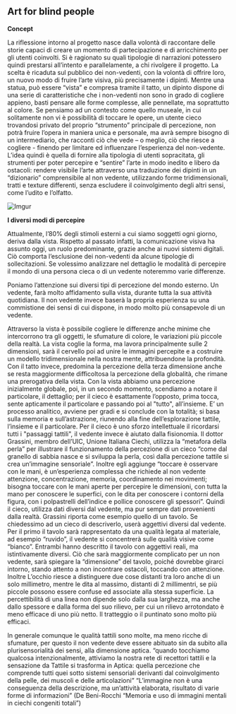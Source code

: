## Art for blind people ## 

**Concept**

La riflessione intorno al progetto nasce dalla volontà di raccontare delle storie capaci di creare un momento di partecipazione e di arricchimento per gli utenti coinvolti. Si è ragionato su quali tipologie di narrazioni potessero quindi prestarsi all’intento e parallelamente, a chi rivolgere il progetto. La scelta è ricaduta sul pubblico dei non-vedenti, con la volontà di offrire loro, un nuovo modo di fruire l’arte visiva, più precisamente i dipinti. 
Mentre una statua, può essere “vista” e compresa tramite il tatto, un dipinto dispone di una serie di caratteristiche che i non-vedenti non sono in grado di cogliere appieno, basti pensare alle forme complesse, alle pennellate, ma soprattutto al colore. Se pensiamo ad un contesto come quello museale, in cui solitamente non vi è possibilità di toccare le opere, un utente cieco trovandosi privato del proprio “strumento” principale di percezione, non potrà fruire l’opera in maniera unica e personale, ma avrà sempre bisogno di un intermediario, che racconti ciò che vede – o meglio, ciò che riesce a cogliere - finendo per limitare ed influenzare l’esperienza del non-vedente. L’idea quindi è quella di fornire alla tipologia di utenti sopracitata, gli strumenti per poter percepire e “sentire” l’arte in modo inedito e libero da ostacoli: rendere visibile l’arte attraverso una traduzione dei dipinti in un “dizionario” comprensibile al non vedente, utilizzando forme tridimensionali, tratti e texture differenti, senza escludere il coinvolgimento degli altri sensi, come l’udito e l’olfatto. 

![Imgur](http://i.imgur.com/WHT633i.jpg)

**I diversi modi di percepire**

Attualmente, l’80% degli stimoli esterni a cui siamo soggetti ogni giorno, deriva dalla vista. Rispetto al passato infatti, la comunicazione visiva ha assunto oggi, un ruolo predominante, grazie anche ai nuovi sistemi digitali. Ciò comporta l’esclusione dei non-vedenti da alcune tipologie di sollecitazioni. Se volessimo analizzare nel dettaglio le modalità di percepire il mondo di una persona cieca o di un vedente noteremmo varie differenze. 

Poniamo l’attenzione sui diversi tipi di percezione del mondo esterno. Un vedente, farà molto affidamento sulla vista, durante tutta la sua attività quotidiana. Il non vedente invece baserà la propria esperienza su una commistione dei sensi di cui dispone, in modo molto più consapevole di un vedente. 

Attraverso la vista è possibile cogliere le differenze anche minime che intercorrono tra gli oggetti, le sfumature di colore, le variazioni più piccole della realtà. La vista coglie la forma, ma lavora principalmente sulle 2 dimensioni, sarà il cervello poi ad unire le immagini percepite e a costruire un modello tridimensionale nella nostra mente, attribuendone la profondità. Con il tatto invece, predomina la percezione della terza dimensione anche se resta maggiormente difficoltosa la percezione della globalità, che rimane una prerogativa della vista. Con la vista abbiamo una percezione inizialmente globale, poi, in un secondo momento, scendiamo a notare il particolare, il dettaglio; per il cieco è esattamente l’opposto, prima tocca, sente apticamente il particolare e passando poi al "tutto", all’insieme. E’ un processo analitico, avviene per gradi e si conclude con la totalità; si basa sulla memoria e sull’astrazione, riunendo alla fine dell’esplorazione tattile, l’insieme e il particolare. Per il cieco è uno sforzo intellettuale il ricordarsi tutti i "passaggi tattili", il vedente invece è aiutato dalla fisionomia.
Il dottor Grassini, membro dell’UIC, Unione Italiana Ciechi, utilizza la “metafora della perla” per illustrare il funzionamento della percezione di un cieco “come dal granello di sabbia nasce e si sviluppa la perla, così dalla percezione tattile si crea un’immagine sensoriale”. Inoltre egli aggiunge “toccare è osservare con le mani, è un’esperienza complessa che richiede al non vedente attenzione, concentrazione, memoria, coordinamento nei movimenti; bisogna toccare con le mani aperte per percepire le dimensioni, con tutta la mano per conoscere le superfici, con le dita per conoscere i contorni della figura, con i polpastrelli dell’indice e pollice conoscere gli spessori”. Quindi il cieco, utilizza dati diversi dal vedente, ma pur sempre dati provenienti dalla realtà. Grassini riporta come esempio quello di un tavolo. Se chiedessimo ad un cieco di descriverlo, userà aggettivi diversi dal vedente. Per il primo il tavolo sarà rappresentato da una qualità legata al materiale, ad esempio “ruvido”, il vedente si concentrerà sulle qualità visive come “bianco”. Entrambi hanno descritto il tavolo con aggettivi reali, ma istintivamente diversi. Ciò che sarà maggiormente complicato per un non vedente, sarà spiegare la “dimensione” del tavolo, poiché dovrebbe girarci intorno, stando attento a non incontrare ostacoli, toccando con attenzione. Inoltre L’occhio riesce a distinguere due cose distanti tra loro anche di un solo millimetro, mentre le dita al massimo, distanti di 2 millimentri, se più piccole possono essere confuse ed associate alla stessa superficie. La percettibilità di una linea non dipende solo dalla sua larghezza, ma anche dallo spessore e dalla forma del suo rilievo, per cui un rilievo arrotondato è meno efficace di uno più netto. Il tratteggio o il puntinato sono molto più efficaci.

In generale comunque le qualità tattili sono molte, ma meno ricche di sfumature, per questo il non vedente deve essere abituato sin da subito alla plurisensorialità dei sensi, alla dimensione aptica. “quando tocchiamo qualcosa intenzionalmente, attiviamo la nostra rete di recettori tattili e la sensazione da Tattile si trasforma in Aptica: quella percezione che comprende tutti quei sotto sistemi sensoriali derivanti dal coinvolgimento della pelle, dei muscoli e delle articolazioni” 
“L’immagine non è una conseguenza della descrizione, ma un’attività elaborata, risultato di varie forme di informazioni” (De Beni-Rocchi “Memoria e uso di immagini mentali in ciechi congeniti totali”)

